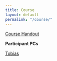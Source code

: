 ```yaml
---
title: Course
layout: default
permalink: "/course/"
---
```


[Course Handout](https://tobiasrausch.gitbooks.io/variant-calling/content/)


**Participant PCs**

[Tobias](chrome-extension://pnhechapfaindjhompbnflcldabbghjo/html/nassh.html#training@ec2-52-29-202-192.eu-central-1.compute.amazonaws.com:22)


